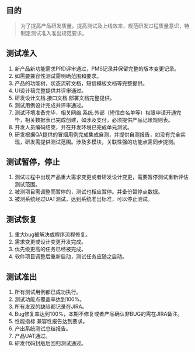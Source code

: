 ## 目的
> 为了提高产品研发质量，提高测试及上线效率，规范研发过程质量意识，特制定测试准入准出规范要求。

## 测试准入
1. 新产品新功能需求PRD评审通过，PMS记录并保留完整的版本变更记录。
2. 如需要兼容性测试需明确范围和要求。
3. 产品的功能树，状态流转文档，短信模板文档等完整提供。
4. UI设计稿完整提供并评审通过。
5. 研发设计文档.接口文档.部署文档完整提供。
6. 测试用例设计完成并评审通过。
7. 测试环境准备完毕，相关网络.系统.外部（短信白名单等）权限申请开通完毕，相关数据表已完成创建，如涉及支付，必须提供产品记账规则表。
8. 开发人员编码结束，并在开发环境已完成单元测试。
9. 研发根据QA提供的冒烟用例完成集成自测，并提供自测报告，如没有完全实现，研发需提供测试范围。涉及多模块，关联性强的功能点需同步提测。

## 测试暂停，停止
1. 测试过程中出现产品重大需求变更或者研发设计变更，需要暂停测试重新评估测试范围。
2. 被测项目需调整而暂停的，测试也相应暂停。并备份暂停点数据。
3. 被测系统经过UAT测试，达到系统准出标准，可以停止测试。

## 测试恢复
1. 重大bug被解决或程序流程修复。
2. 需求变更或设计变更开发完成。
3. 优先级更高的任务已经被完成。
4. 软件项目调整后重新启动，测试任务应随之启动。

## 测试准出
1. 所有测试用例都已成功执行。
2. 测试功能点覆盖率达到100%。
3. 所有发现的缺陷都记录在JIRA。
4. Bug修复率达到100%，本期不修复或者产品确认非BUG的需在JIRA备注。
5. 性能指标.兼容性报告达到要求。 
6. 产出系统测试总结报告。
7. 产品UAT通过。
8. 研发代码封版后回归测试通过。
